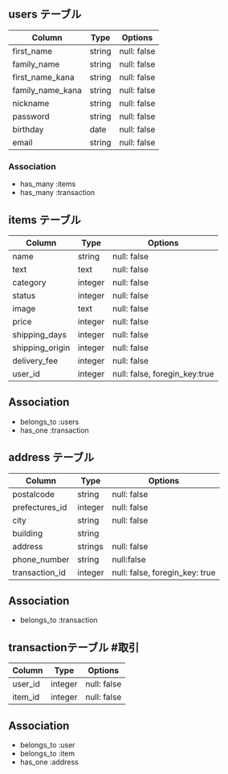 ## users テーブル

| Column   | Type   | Options     |
| -------- | ------ | ----------- |
| first_name     | string | null: false |
| family_name     | string | null: false |
| first_name_kana     | string | null: false |
| family_name_kana     | string | null: false |
| nickname | string | null: false |
| password | string | null: false |
| birthday | date | null: false |
| email    | string | null: false |

### Association
- has_many :items
- has_many :transaction

## items テーブル

| Column | Type   | Options     |
| ------ | ------ | ----------- |
| name   | string | null: false |
| text   | text    | null: false |
| category| integer | null: false |
| status | integer  | null: false |
| image  |  text   | null: false |
| price  | integer | null: false |
| shipping_days | integer | null: false |
| shipping_origin | integer | null: false |
| delivery_fee | integer | null: false |
| user_id | integer | null: false, foregin_key:true |

## Association
- belongs_to :users
- has_one :transaction

## address テーブル

| Column | Type       | Options                        |
| ------ | ---------- | ------------------------------ |
| postalcode | string | null: false |
| prefectures_id | integer | null: false |
| city    | string  | null: false |
| building | string |              |
| address | strings | null: false |
| phone_number | string | null:false |
| transaction_id | integer | null: false, foregin_key: true |

## Association
- belongs_to :transaction

##  transactionテーブル   #取引

| Column  | Type    | Options     |
| ------- | ------- | ----------- |
| user_id | integer | null: false |   
| item_id | integer | null: false |

## Association
- belongs_to :user
- belongs_to :item
- has_one :address